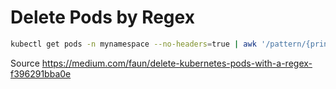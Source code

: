 # Delete Pods by Regex

```sh
kubectl get pods -n mynamespace --no-headers=true | awk '/pattern/{print $1}'| xargs  kubectl delete -n mynamespace pod
```

Source
https://medium.com/faun/delete-kubernetes-pods-with-a-regex-f396291bba0e
